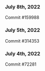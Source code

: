 ### July 8th, 2022

Commit #159988

### July 5th, 2022

Commit #314353


### July 4th, 2022

Commit #72281
